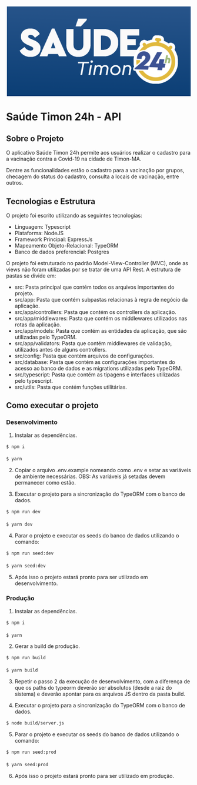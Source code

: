 <img
  src="./src/images/logo1024-512.png"
  width="500"
  style="display: block; margin-left: auto; margin-right: auto;"
/>

# Saúde Timon 24h - API

## Sobre o Projeto

O aplicativo Saúde Timon 24h permite aos usuários realizar o cadastro para a
vacinação contra a Covid-19 na cidade de Timon-MA.

Dentre as funcionalidades estão o cadastro para a vacinação por grupos, checagem
do status do cadastro, consulta a locais de vacinação, entre outros.

## Tecnologias e Estrutura
O projeto foi escrito utilizando as seguintes tecnologias:

* Linguagem: Typescript
* Plataforma: NodeJS
* Framework Principal: ExpressJs
* Mapeamento Objeto-Relacional: TypeORM
* Banco de dados preferencial: Postgres

O projeto foi estruturado no padrão Model-View-Controller (MVC), onde as views
não foram utilizadas por se tratar de uma API Rest. A estrutura de pastas se
divide em:

* src: Pasta principal que contém todos os arquivos importantes do projeto.
* src/app: Pasta que contém subpastas relacionas à regra de negócio da aplicação.
* src/app/controllers: Pasta que contém os controllers da aplicação.
* src/app/middlewares: Pasta que contém os middlewares utilizados nas rotas da
aplicação.
* src/app/models: Pasta que contém as entidades da aplicação, que são utilizadas
  pelo TypeORM.
* src/app/validators: Pasta que contém middlewares de validação, utilizados
  antes de alguns controllers.
* src/config: Pasta que contém arquivos de configurações.
* src/database: Pasta que contém as configurações importantes do acesso ao banco
  de dados e as migrations utilizadas pelo TypeORM.
* src/typescript: Pasta que contém as tipagens e interfaces utilizadas pelo
  typescript.
* src/utils: Pasta que contém funções utilitárias.

## Como executar o projeto
### Desenvolvimento
1. Instalar as dependências.
```bash
$ npm i

$ yarn
```

2. Copiar o arquivo .env.example nomeando como .env e setar as variáveis de
ambiente necessárias. OBS: As variáveis já setadas devem permanecer como estão.

3. Executar o projeto para a sincronização do TypeORM com o banco de dados.
```bash
$ npm run dev

$ yarn dev
```

4. Parar o projeto e executar os seeds do banco de dados utilizando o comando:
```bash
$ npm run seed:dev

$ yarn seed:dev
```

5. Após isso o projeto estará pronto para ser utilizado em desenvolvimento.

### Produção
1. Instalar as dependências.
```bash
$ npm i

$ yarn
```

2. Gerar a build de produção.
```bash
$ npm run build

$ yarn build
```

3. Repetir o passo 2 da execução de desenvolvimento, com a diferença de que
os paths do typeorm deverão ser absolutos (desde a raiz do sistema) e deverão
apontar para os arquivos JS dentro da pasta build.

4. Executar o projeto para a sincronização do TypeORM com o banco de dados.
```bash
$ node build/server.js
```

5. Parar o projeto e executar os seeds do banco de dados utilizando o comando:
```bash
$ npm run seed:prod

$ yarn seed:prod
```

6. Após isso o projeto estará pronto para ser utilizado em produção.